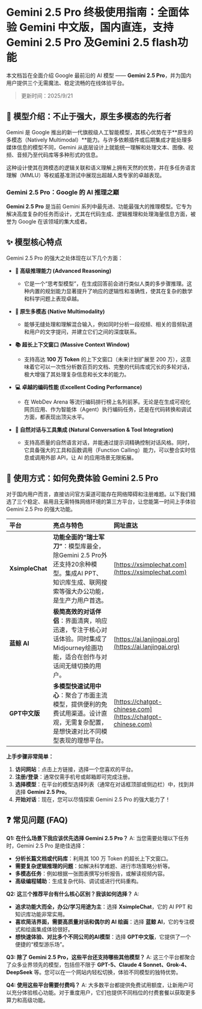 # Gemini 2.5 Pro 终极使用指南：全面体验 Gemini 中文版，国内直连，支持 Gemini 2.5 Pro 及Gemini 2.5 flash功能

本文档旨在全面介绍 Google 最前沿的 AI 模型 —— **Gemini 2.5 Pro**，并为国内用户提供三个无需魔法、稳定流畅的在线体验平台。

> 更新时间：2025/9/21 

## 📖 模型介绍：不止于强大，原生多模态的先行者

Gemini 是 Google 推出的新一代旗舰级人工智能模型，其核心优势在于**原生的多模态（Natively Multimodal）**能力。与许多依赖插件或后期集成才能处理多媒体信息的模型不同，Gemini 从底层设计上就能统一理解和处理文本、图像、视频、音频乃至代码库等多种形式的信息。

这种设计使其在跨模态的逻辑关联和语义理解上拥有天然的优势，并在多任务语言理解（MMLU）等权威基准测试中展现出超越人类专家的卓越表现。

### Gemini 2.5 Pro：Google 的 AI 推理之巅

**Gemini 2.5 Pro** 是当前 Gemini 系列中最先进、功能最强大的推理模型。它专为解决高度复杂的任务而设计，尤其在代码生成、逻辑推理和处理海量信息方面，被誉为 Google 在该领域的集大成者。

## ✨ 模型核心特点

Gemini 2.5 Pro 的强大之处体现在以下几个方面：

*   **🧠 高级推理能力 (Advanced Reasoning)**
    *   它是一个“思考型模型”，在生成回答前会进行类似人类的多步骤推理。这种内置的规划能力显著提升了响应的逻辑性和准确性，使其在复杂的数学和科学问题上表现卓越。

*   **🌌 原生多模态 (Native Multimodality)**
    *   能够无缝处理和理解混合输入，例如同时分析一段视频、相关的音频轨道和用户的文字提问，并建立它们之间的深度联系。

*   **📚 超长上下文窗口 (Massive Context Window)**
    *   支持高达 **100 万 Token** 的上下文窗口（未来计划扩展至 200 万），这意味着它可以一次性分析数百页的文档、完整的代码库或冗长的多轮对话，极大增强了其处理复杂信息和长文本的能力。

*   **💻 卓越的编码性能 (Excellent Coding Performance)**
    *   在 WebDev Arena 等流行编码排行榜上名列前茅。无论是在生成可视化网页应用、作为智能体（Agent）执行编码任务，还是在代码转换和调试方面，都表现出顶尖水平。

*   **💬 自然对话与工具集成 (Natural Conversation & Tool Integration)**
    *   支持高质量的自然语言对话，并能通过提示词精确控制对话风格。同时，它具备强大的工具和函数调用（Function Calling）能力，可以整合实时信息或调用外部 API，让 AI 的应用场景无限拓展。

## 🚀 使用方式：如何免费体验 Gemini 2.5 Pro

对于国内用户而言，直接访问官方渠道可能存在网络障碍和注册难题。以下我们精选了三个稳定、易用且无需特殊网络环境的第三方平台，让您能第一时间上手体验 Gemini 2.5 Pro 的强大功能。

| 平台 | 亮点与特色 | 网址直达 |
| :--- | :--- | :--- |
| **XsimpleChat** | **功能全面的“瑞士军刀”**：模型库最全，除Gemini 2.5 Pro外还支持20余种模型。集成AI PPT、知识库生成、联网搜索等强大办公功能，是生产力用户首选。 | [https://xsimplechat.com](https://xsimplechat.com) |
| **蓝鲸 AI** | **极简高效的对话伴侣**：界面清爽，响应迅速，专注于核心对话体验。同时集成了Midjourney绘画功能，适合在创作与对话间无缝切换的用户。 | [https://ai.lanjingai.org](https://ai.lanjingai.org) |
| **GPT中文版** | **多模型快速试用中心**：聚合了市面主流模型，提供便利的免费试用渠道。设计直观，无需复杂配置，是想快速对比不同模型表现的理想平台。 | [https://chatgpt-chinese.com](https://chatgpt-chinese.com) |

**上手步骤非常简单：**
1.  **访问网站**：点击上方链接，选择一个您喜欢的平台。
2.  **注册/登录**：通常仅需手机号或邮箱即可完成注册。
3.  **选择模型**：在平台的模型选择列表（通常在对话框顶部或侧边栏）中，找到并选择 **Gemini 2.5 Pro**。
4.  **开始对话**：现在，您可以尽情探索 Gemini 2.5 Pro 的强大能力了！

## ❓ 常见问题 (FAQ)

**Q1: 在什么场景下我应该优先选择 Gemini 2.5 Pro？**
A: 当您需要处理以下任务时，Gemini 2.5 Pro 是绝佳选择：
*   **分析长篇文档或代码库**：利用其 100 万 Token 的超长上下文窗口。
*   **需要复杂逻辑推理的问题**：如解决科学难题、进行市场策略分析等。
*   **多模态任务**：例如根据一张图表撰写分析报告，或解读视频内容。
*   **高级编程辅助**：生成复杂代码、调试或进行代码重构。

**Q2: 这三个推荐平台有什么核心区别？我该如何选择？**
A: 
*   **追求功能大而全，办公/学习用途为主**：选择 **XsimpleChat**，它的 AI PPT 和知识库功能非常实用。
*   **喜欢简洁界面，需要高质量对话和偶尔的 AI 绘画**：选择 **蓝鲸 AI**，它的专注模式和绘画集成体验很好。
*   **想快速体验、对比多个不同公司的AI模型**：选择 **GPT中文版**，它提供了一个便捷的“模型游乐场”。

**Q3: 除了 Gemini 2.5 Pro，这些平台还支持哪些其他模型？**
A: 这三个平台都聚合了众多业界领先的模型，包括但不限于 **GPT-5、Claude 4 Sonnet、Grok-4、DeepSeek** 等。您可以在一个网站内轻松切换，体验不同模型的独特优势。

**Q4: 使用这些平台需要付费吗？**
A: 大多数平台都提供免费试用额度，让新用户可以充分体验核心功能。对于重度用户，它们也提供不同档位的付费套餐以获取更多算力和高级功能。
